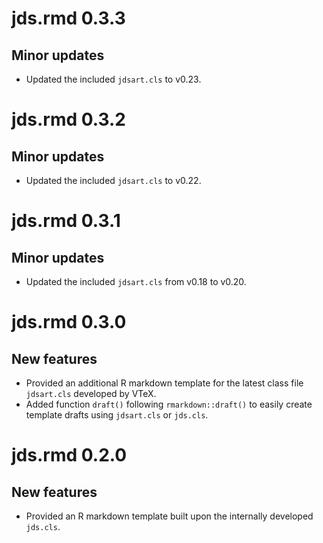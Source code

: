 # jds.rmd 0.3.3

## Minor updates

* Updated the included `jdsart.cls` to v0.23.


# jds.rmd 0.3.2

## Minor updates

* Updated the included `jdsart.cls` to v0.22.


# jds.rmd 0.3.1

## Minor updates

* Updated the included `jdsart.cls` from v0.18 to v0.20.


# jds.rmd 0.3.0

## New features

* Provided an additional R markdown template for the latest class file
  `jdsart.cls` developed by VTeX.
* Added function `draft()` following `rmarkdown::draft()` to easily create
  template drafts using `jdsart.cls` or `jds.cls`.


# jds.rmd 0.2.0

## New features

* Provided an R markdown template built upon the internally developed `jds.cls`.
